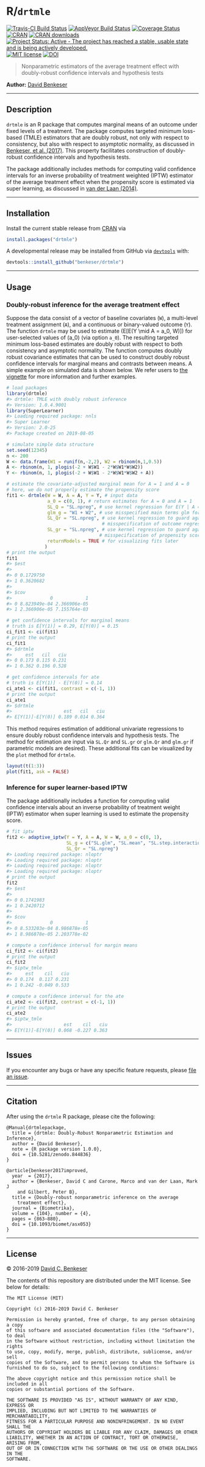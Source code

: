 
# R/`drtmle`

[![Travis-CI Build
Status](https://travis-ci.org/benkeser/drtmle.svg?branch=master)](https://travis-ci.org/benkeser/drtmle)
[![AppVeyor Build
Status](https://ci.appveyor.com/api/projects/status/github/benkeser/drtmle?branch=master&svg=true)](https://ci.appveyor.com/project/benkeser/drtmle)
[![Coverage
Status](https://img.shields.io/codecov/c/github/benkeser/drtmle/master.svg)](https://codecov.io/github/benkeser/drtmle?branch=master)
[![CRAN](http://www.r-pkg.org/badges/version/drtmle)](http://www.r-pkg.org/pkg/drtmle)
[![CRAN
downloads](https://cranlogs.r-pkg.org/badges/drtmle)](https://CRAN.R-project.org/package=drtmle)
[![Project Status: Active - The project has reached a stable, usable
state and is being actively
developed.](http://www.repostatus.org/badges/latest/active.svg)](http://www.repostatus.org/#active)
[![MIT
license](http://img.shields.io/badge/license-MIT-brightgreen.svg)](http://opensource.org/licenses/MIT)
[![DOI](https://zenodo.org/badge/75324341.svg)](https://zenodo.org/badge/latestdoi/75324341)

> Nonparametric estimators of the average treatment effect with
> doubly-robust confidence intervals and hypothesis tests

**Author:** [David
Benkeser](https://www.sph.emory.edu/faculty/profile/#!dbenkes)

-----

## Description

`drtmle` is an R package that computes marginal means of an outcome
under fixed levels of a treatment. The package computes targeted minimum
loss-based (TMLE) estimators that are doubly robust, not only with
respect to consistency, but also with respect to asymptotic normality,
as discussed in [Benkeser, et al.
(2017)](https://academic.oup.com/biomet/article-abstract/104/4/863/4554445).
This property facilitates construction of doubly-robust confidence
intervals and hypothesis tests.

The package additionally includes methods for computing valid confidence
intervals for an inverse probability of treatment weighted (IPTW)
estimator of the average treatment effect when the propensity score is
estimated via super learning, as discussed in [van der Laan
(2014)](https://www.degruyter.com/downloadpdf/j/ijb.2014.10.issue-1/ijb-2012-0038/ijb-2012-0038.pdf).

-----

## Installation

Install the current stable release from
[CRAN](https://cran.r-project.org/) via

``` r
install.packages("drtmle")
```

A developmental release may be installed from GitHub via
[`devtools`](https://www.rstudio.com/products/rpackages/devtools/) with:

``` r
devtools::install_github("benkeser/drtmle")
```

-----

## Usage

### Doubly-robust inference for the average treatment effect

Suppose the data consist of a vector of baseline covariates (`W`), a
multi-level treatment assignment (`A`), and a continuous or
binary-valued outcome (`Y`). The function `drtmle` may be used to
estimate \(E[E(Y \mid A = a_0, W)]\) for user-selected values of \(a_0\)
(via option `a_0`). The resulting targeted minimum loss-based estimates
are doubly robust with respect to both consistency and asymptotic
normality. The function computes doubly robust covariance estimates that
can be used to construct doubly robust confidence intervals for marginal
means and contrasts between means. A simple example on simulated data is
shown below. We refer users to [the
vignette](https://benkeser.github.io/drtmle/articles/using_drtmle.html)
for more information and further examples.

``` r
# load packages
library(drtmle)
#> drtmle: TMLE with doubly robust inference
#> Version: 1.0.4.9001
library(SuperLearner)
#> Loading required package: nnls
#> Super Learner
#> Version: 2.0-25
#> Package created on 2019-08-05

# simulate simple data structure
set.seed(12345)
n <- 200
W <- data.frame(W1 = runif(n,-2,2), W2 = rbinom(n,1,0.5))
A <- rbinom(n, 1, plogis(-2 + W$W1 - 2*W$W1*W$W2))
Y <- rbinom(n, 1, plogis(-2 + W$W1 - 2*W$W1*W$W2 + A))

# estimate the covariate-adjusted marginal mean for A = 1 and A = 0
# here, we do not properly estimate the propensity score
fit1 <- drtmle(W = W, A = A, Y = Y, # input data
               a_0 = c(0, 1), # return estimates for A = 0 and A = 1
               SL_Q = "SL.npreg", # use kernel regression for E(Y | A = a, W)
               glm_g = "W1 + W2", # use misspecified main terms glm for E(A | W)
               SL_Qr = "SL.npreg", # use kernel regression to guard against
                                   # misspecification of outcome regression
               SL_gr = "SL.npreg", # use kernel regression to guard against
                                  # misspecification of propensity score
               returnModels = TRUE # for visualizing fits later
              )
# print the output
fit1
#> $est
#>            
#> 0 0.1729750
#> 1 0.3620682
#> 
#> $cov
#>              0            1
#> 0 8.823949e-04 2.366906e-05
#> 1 2.366906e-05 7.155764e-03

# get confidence intervals for marginal means
# truth is E[Y(1)] = 0.29, E[Y(0)] = 0.15
ci_fit1 <- ci(fit1)
# print the output
ci_fit1
#> $drtmle
#>     est   cil   ciu
#> 0 0.173 0.115 0.231
#> 1 0.362 0.196 0.528

# get confidence intervals for ate
# truth is E[Y(1)] - E[Y(0)] = 0.14
ci_ate1 <- ci(fit1, contrast = c(-1, 1))
# print the output
ci_ate1
#> $drtmle
#>                   est   cil   ciu
#> E[Y(1)]-E[Y(0)] 0.189 0.014 0.364
```

This method requires estimation of additional univariate regressions to
ensure doubly robust confidence intervals and hypothesis tests. The
method for estimation are input via `SL.Qr` and `SL.gr` or `glm.Qr` and
`glm.gr` if parametric models are desired). These additional fits can be
visualized by the `plot` method for `drtmle`.

``` r
layout(t(1:3))
plot(fit1, ask = FALSE)
```

### Inference for super learner-based IPTW

The package additionally includes a function for computing valid
confidence intervals about an inverse probability of treatment weight
(IPTW) estimator when super learning is used to estimate the propensity
score.

``` r
# fit iptw
fit2 <- adaptive_iptw(Y = Y, A = A, W = W, a_0 = c(0, 1),
                      SL_g = c("SL.glm", "SL.mean", "SL.step.interaction"),
                      SL_Qr = "SL.npreg")
#> Loading required package: nloptr
#> Loading required package: nloptr
#> Loading required package: nloptr
#> Loading required package: nloptr
# print the output
fit2
#> $est
#>            
#> 0 0.1741983
#> 1 0.2420712
#> 
#> $cov
#>              0            1
#> 0 8.533203e-04 8.986878e-05
#> 1 8.986878e-05 2.203778e-02

# compute a confidence interval for margin means
ci_fit2 <- ci(fit2)
# print the output
ci_fit2
#> $iptw_tmle
#>     est    cil   ciu
#> 0 0.174  0.117 0.231
#> 1 0.242 -0.049 0.533

# compute a confidence interval for the ate
ci_ate2 <- ci(fit2, contrast = c(-1, 1))
# print the output
ci_ate2
#> $iptw_tmle
#>                   est    cil   ciu
#> E[Y(1)]-E[Y(0)] 0.068 -0.227 0.363
```

-----

## Issues

If you encounter any bugs or have any specific feature requests, please
[file an issue](https://github.com/benkeser/drtmle/issues).

-----

## Citation

After using the `drtmle` R package, please cite the following:

    @Manual{drtmlepackage,
      title = {drtmle: Doubly-Robust Nonparametric Estimation and Inference},
      author = {David Benkeser},
      note = {R package version 1.0.0},
      doi = {10.5281/zenodo.844836}
    }
    
    @article{benkeser2017improved,
      year  = {2017},
      author = {Benkeser, David C and Carone, Marco and van der Laan, Mark J
        and Gilbert, Peter B},
      title = {Doubly-robust nonparametric inference on the average
        treatment effect},
      journal = {Biometrika},
      volume = {104}, number = {4},
      pages = {863–880},
      doi = {10.1093/biomet/asx053}
    }

-----

## License

© 2016-2019 [David C.
Benkeser](https://www.sph.emory.edu/faculty/profile/#!dbenkes)

The contents of this repository are distributed under the MIT license.
See below for details:

    The MIT License (MIT)
    
    Copyright (c) 2016-2019 David C. Benkeser
    
    Permission is hereby granted, free of charge, to any person obtaining a copy
    of this software and associated documentation files (the "Software"), to deal
    in the Software without restriction, including without limitation the rights
    to use, copy, modify, merge, publish, distribute, sublicense, and/or sell
    copies of the Software, and to permit persons to whom the Software is
    furnished to do so, subject to the following conditions:
    
    The above copyright notice and this permission notice shall be included in all
    copies or substantial portions of the Software.
    
    THE SOFTWARE IS PROVIDED "AS IS", WITHOUT WARRANTY OF ANY KIND, EXPRESS OR
    IMPLIED, INCLUDING BUT NOT LIMITED TO THE WARRANTIES OF MERCHANTABILITY,
    FITNESS FOR A PARTICULAR PURPOSE AND NONINFRINGEMENT. IN NO EVENT SHALL THE
    AUTHORS OR COPYRIGHT HOLDERS BE LIABLE FOR ANY CLAIM, DAMAGES OR OTHER
    LIABILITY, WHETHER IN AN ACTION OF CONTRACT, TORT OR OTHERWISE, ARISING FROM,
    OUT OF OR IN CONNECTION WITH THE SOFTWARE OR THE USE OR OTHER DEALINGS IN THE
    SOFTWARE.
